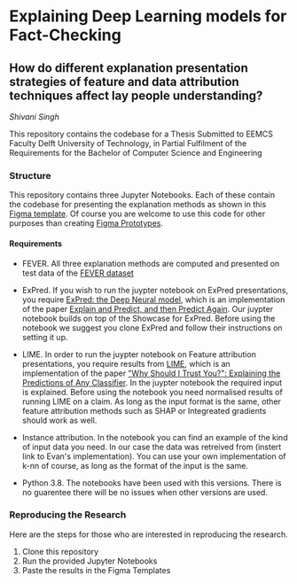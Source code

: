 # Explaining Deep Learning models for Fact-Checking 
## How do different explanation presentation strategies of feature and data attribution techniques affect lay people understanding?
*Shivani Singh*

This repository contains the codebase for a Thesis Submitted to EEMCS Faculty Delft University of Technology, in Partial Fulfilment of the Requirements for the Bachelor of Computer Science and Engineering

### Structure

This repository contains three Jupyter Notebooks. Each of these contain the codebase for presenting the explanation methods as shown in this [Figma template](https://www.figma.com/community/file/1194688306111467424). Of course you are welcome to use this code for other purposes than creating [Figma Prototypes](https://www.figma.com/proto/PIntG4MgCfXVTJ3N0hEnIQ/BEP_shivi?node-id=79%3A2429&starting-point-node-id=79%3A2429).

#### Requirements

- FEVER. All three explanation methods are computed and presented on test data of the [FEVER dataset](http://www.eraserbenchmark.com/zipped/fever.tar.gz)

- ExPred. If you wish to run the juypter notebook on ExPred presentations, you require [ExPred: the Deep Neural model](https://github.com/JoshuaGhost/expred), which is an implementation of the paper [Explain and Predict, and then Predict Again](https://dl.acm.org/doi/abs/10.1145/3437963.3441758). Our juypter notebook builds on top of the Showcase for ExPred. Before using the notebook we suggest you clone ExPred and follow their instructions on setting it up.

- LIME.  In order to run the juypter notebook on Feature attribution presentations, you require results from [LIME](https://github.com/marcotcr/lime), which is an implementation of the paper ["Why Should I Trust You?": Explaining the Predictions of Any Classifier](https://arxiv.org/abs/1602.04938). In the juypter notebook the required input is explained. Before using the notebook you need normalised results of running LIME on a claim. As long as the input format is the same, other feature attribution methods such as SHAP or Integreated gradients should work as well.

- Instance attribution. In the notebook you can find an example of the kind of input data you need. In our case the data was retreived from (instert link to Evan's implementation). You can use your own implementation of k-nn of course, as long as the format of the input is the same.

- Python 3.8. The notebooks have been used with this versions. There is no guarentee there will be no issues when other versions are used.


### Reproducing the Research

Here are the steps for those who are interested in reproducing the research.

1. Clone this repository
2. Run the provided Jupyter Notebooks
3. Paste the results in the Figma Templates
